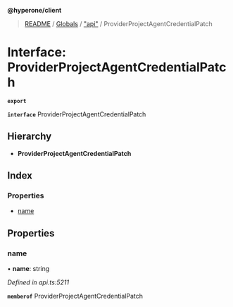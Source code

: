 **@hyperone/client**

> [README](../README.md) / [Globals](../globals.md) / ["api"](../modules/_api_.md) / ProviderProjectAgentCredentialPatch

# Interface: ProviderProjectAgentCredentialPatch

**`export`** 

**`interface`** ProviderProjectAgentCredentialPatch

## Hierarchy

* **ProviderProjectAgentCredentialPatch**

## Index

### Properties

* [name](_api_.providerprojectagentcredentialpatch.md#name)

## Properties

### name

•  **name**: string

*Defined in api.ts:5211*

**`memberof`** ProviderProjectAgentCredentialPatch

